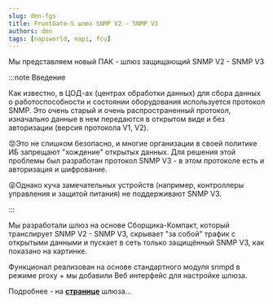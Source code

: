 ```yaml
---
slug: dmn-fgs
title: FrontGate-S шлюз SNMP V2 - SNMP V3
authors: dmn
tags: [napiworld, napi, fcu]
---
```


Мы представляем новый ПАК - шлюз защищающий SNMP V2 - SNMP V3

:::note Введение

Как известно, в ЦОД-ах (центрах обработки данных) для сбора данных о работоспособности и состоянии оборудования используется протокол SNMP. Это очень старый и очень распространенный протокол, изначально данные в нем передаются в открытом виде и без авторизации (версия протокола V1, V2).

😡Это не слишком безопасно, и многие организации в  своей политике ИБ запрещают  "хождение" открытых данных. Для решения этой проблемы был разработан протокол SNMP V3 - в этом протоколе  есть и авторизация и шифрование.

😝Однако куча замечательных  устройств (например, контроллеры управления и защитой питания) не поддерживают SNMP V3.

:::

Мы разработали шлюз на основе Сборщика-Компакт, который транслирует SNMP V2 - SNMP V3, скрывает "за собой" трафик с открытыми данными и пускает в сеть только защищённый SNMP V3, как показано на картинке.

Функционал реализован на основе стандартного модуля snmpd в режиме proxy + мы добавили Веб интерфейс для настройке шлюза.

Подробнее - на **[странице](/docs/special/frontgate-s/)** шлюза...
